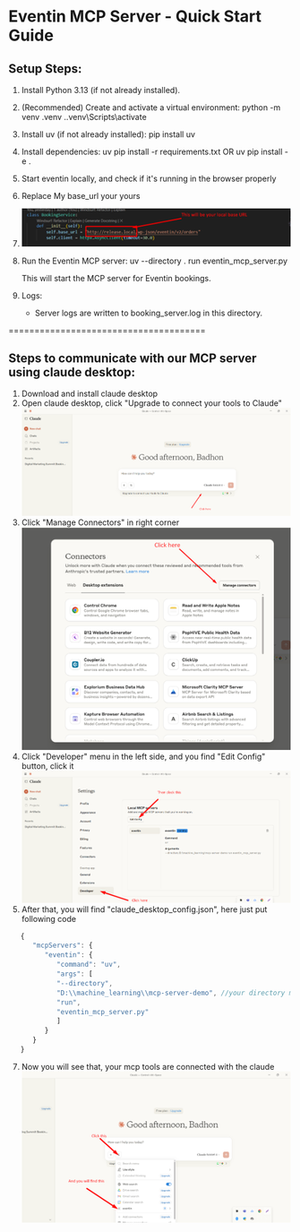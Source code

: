 Eventin MCP Server - Quick Start Guide
======================================

Setup Steps:
------------

1. Install Python 3.13 (if not already installed).

2. (Recommended) Create and activate a virtual environment:
   python -m venv .venv
   .\.venv\Scripts\activate

3. Install uv (if not already installed):
   pip install uv

4. Install dependencies:
   uv pip install -r requirements.txt
   OR
   uv pip install -e .

5. Start eventin locally, and check if it's running in the browser properly

6. Replace My base_url your yours

7. ![API TO CALL](image.png)

8. Run the Eventin MCP server:
   uv --directory . run eventin_mcp_server.py

   This will start the MCP server for Eventin bookings.

9. Logs:
   - Server logs are written to booking_server.log in this directory.

======================================

Steps to communicate with our MCP server using claude desktop:
------------

1. Download and install claude desktop
2. Open claude desktop, click "Upgrade to connect your tools to Claude" ![alt text](image-1.png)
3. Click "Manage Connectors" in right corner ![alt text](image-2.png)
4. Click "Developer" menu in the left side, and you find "Edit Config" button, click it ![alt text](image-3.png)
5. After that, you will find "claude_desktop_config.json", here just put following code
```jsx
   {
      "mcpServers": {
         "eventin": {
            "command": "uv",
            "args": [
            "--directory",
            "D:\\machine_learning\\mcp-server-demo", //your directory may be different
            "run",
            "eventin_mcp_server.py"
            ]
         }
      }
   }
```
7. Now you will see that, your mcp tools are connected with the claude ![alt text](image-4.png)

